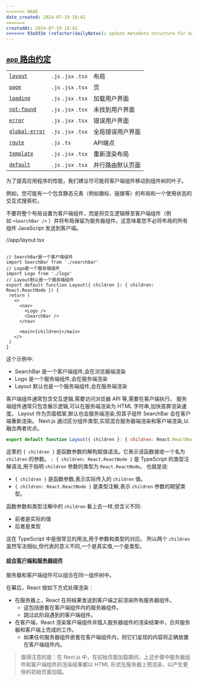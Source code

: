 ```yaml
---
<<<<<<< HEAD
date_created: 2024-07-19 18:42
=======
createdAt: 2024-07-19 18:42
>>>>>>> 93a933e (refactor(dailyNotes): update metadata structure for daily notes)
---
```

## [`app` 路由约定](https://nextjs.org/docs/getting-started/project-structure#app-routing-conventions)

|                                                                                                   |                     |          |
| ------------------------------------------------------------------------------------------------- | ------------------- | -------- |
| [`layout`](https://nextjs.org/docs/app/api-reference/file-conventions/layout)                     | `.js` `.jsx` `.tsx` | 布局       |
| [`page`](https://nextjs.org/docs/app/api-reference/file-conventions/page)                         | `.js` `.jsx` `.tsx` | 页        |
| [`loading`](https://nextjs.org/docs/app/api-reference/file-conventions/loading)                   | `.js` `.jsx` `.tsx` | 加载用户界面   |
| [`not-found`](https://nextjs.org/docs/app/api-reference/file-conventions/not-found)               | `.js` `.jsx` `.tsx` | 未找到用户界面  |
| [`error`](https://nextjs.org/docs/app/api-reference/file-conventions/error)                       | `.js` `.jsx` `.tsx` | 错误用户界面   |
| [`global-error`](https://nextjs.org/docs/app/api-reference/file-conventions/error#global-errorjs) | `.js` `.jsx` `.tsx` | 全局错误用户界面 |
| [`route`](https://nextjs.org/docs/app/api-reference/file-conventions/route)                       | `.js` `.ts`         | API端点    |
| [`template`](https://nextjs.org/docs/app/api-reference/file-conventions/template)                 | `.js` `.jsx` `.tsx` | 重新渲染布局   |
| [`default`](https://nextjs.org/docs/app/api-reference/file-conventions/default)                   | `.js` `.jsx` `.tsx` | 并行路由默认页面 |

为了提高应用程序的性能，我们建议尽可能将客户端组件移动到组件树的叶子。

例如，您可能有一个包含静态元素（例如徽标、链接等）的布局和一个使用状态的交互式搜索栏。

不要将整个布局设置为客户端组件，而是将交互逻辑移至客户端组件（例如 `<SearchBar />` ）并将布局保留为服务器组件。这意味着您不必将布局的所有组件 JavaScript 发送到客户端。

//app/layout.tsx

```tsx

// SearchBar是一个客户端组件
import SearchBar from './searchbar'
// Logo是一个服务端组件  
import Logo from './logo'
// Layout默认是一个服务端组件
export default function Layout({ children }: { children: React.ReactNode }) {
 return (
   <>
     <nav>
       <Logo /> 
       <SearchBar /> 
     </nav>
     
     <main>{children}</main>
   </>
 )
}
```

这个示例中:

- SearchBar 是一个客户端组件,会在浏览器端渲染
- Logo 是一个服务端组件,会在服务端渲染
- Layout 默认也是一个服务端组件,会在服务端渲染

客户端组件通常包含交互逻辑,需要访问浏览器 API 等,需要在客户端执行。
服务端组件通常只包含展示逻辑,可以在服务端渲染为 HTML 字符串,加快首屏渲染速度。
Layout 作为页面框架,默认也会服务端渲染,但其子组件 SearchBar 会在客户端重新渲染。
Next.js 通过区分组件类型,实现混合服务器端渲染和客户端渲染,以融合两者优点。


```jsx
export default function Layout({ children }: { children: React.ReactNode })
```

这里的 `{ children }` 是函数参数的解构赋值语法。它表示该函数接收一个名为 `children` 的参数。
`: { children: React.ReactNode }` 是 TypeScript 的类型注解语法,用于指明 `children` 参数的类型为 `React.ReactNode`。
也就是说:

- `{ children }` 是函数参数,表示实际传入的 `children` 值。
- `{ children: React.ReactNode }` 是类型注解,表示 `children` 参数的期望类型。

函数参数和类型注解中的 `children` 看上去一样,但含义不同:

- 前者是实际的值
- 后者是类型

这在 TypeScript 中是很常见的用法,用于参数和类型的对应。
所以两个 `children` 虽然写法相似,但代表的意义不同,一个是真实值,一个是类型。

#### [组合客户端和服务器组件](https://nextjs.org/docs/getting-started/react-essentials#composing-client-and-server-components)

服务器和客户端组件可以组合在同一组件树中。

在幕后，React 按如下方式处理渲染：

- 在服务器上，React 在将结果发送到客户端之前渲染所有服务器组件。
  - 这包括嵌套在客户端组件内的服务器组件。
  - 跳过此阶段遇到的客户端组件。
- 在客户端，React 渲染客户端组件并插入服务器组件的渲染结果中，合并服务器和客户端上完成的工作。
  - 如果任何服务器组件嵌套在客户端组件内，则它们呈现的内容将正确放置在客户端组件内。

> 值得注意的是：在 Next.js 中，在初始页面加载期间，上述步骤中服务器组件和客户端组件的渲染结果都以 HTML 形式在服务器上预渲染，以产生更快的初始页面加载。
